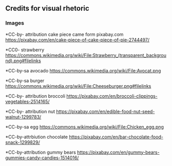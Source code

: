 ## Credits for visual rhetoric 
### Images 
*CC-by- attribution cake piece came form pixabay.com https://pixabay.com/en/cake-piece-of-cake-piece-of-pie-2744497/

*CC0- strawberry https://commons.wikimedia.org/wiki/File:Strawberry_(transparent_background).png#filelinks

*CC-by-sa avocado https://commons.wikimedia.org/wiki/File:Avocat.png

*CC-by-sa burger https://commons.wikimedia.org/wiki/File:Cheeseburger.png#filelinks

*CC-by- attribution broccoli https://pixabay.com/en/broccoli-clippings-vegetables-2514165/

*CC-by- attribution nut https://pixabay.com/en/edible-food-nut-seed-walnut-1299783/

*CC-by-sa egg https://commons.wikimedia.org/wiki/File:Chicken_egg.png

*CC-by-attrbiution chocolate https://pixabay.com/en/bar-chocolate-food-snack-1299829/

*CC-by-attribution gummy bears https://pixabay.com/en/gummy-bears-gummies-candy-candies-1514016/

